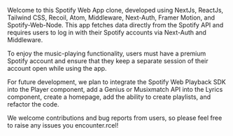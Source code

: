 Welcome to this Spotify Web App clone, developed using NextJs, ReactJs, Tailwind CSS, Recoil, Atom, Middleware, Next-Auth, Framer Motion, and Spotify-Web-Node. This app fetches data directly from the Spotify API and requires users to log in with their Spotify accounts via Next-Auth and Middleware.

To enjoy the music-playing functionality, users must have a premium Spotify account and ensure that they keep a separate session of their account open while using the app.

For future development, we plan to integrate the Spotify Web Playback SDK into the Player component, add a Genius or Musixmatch API into the Lyrics component, create a homepage, add the ability to create playlists, and refactor the code.

We welcome contributions and bug reports from users, so please feel free to raise any issues you encounter.rcel!
